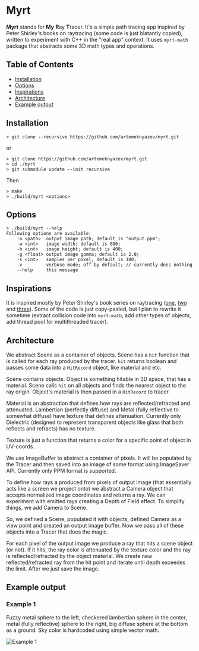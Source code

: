# Myrt

**Myrt** stands for **My** **R**ay **T**racer. It's a simple path tracing app inspired by Peter Shirley's books on raytracing (some code is just blatantly copied), written to experiment with C++ in the "real app" context. It uses `myrt-math` package that abstracts some 3D math types and operations.

## Table of Contents

* [Installation](https://github.com/artemeknyazev/myrt#installation)
* [Options](https://github.com/artemeknyazev/myrt#options)
* [Inspirations](https://github.com/artemeknyazev/myrt#inspirations)
* [Architecture](https://github.com/artemeknyazev/myrt#architecture)
* [Example output](https://github.com/artemeknyazev/myrt#example-output)

## Installation

```
> git clone --recursive https://github.com/artemeknyazev/myrt.git
```
or
```
> git clone https://github.com/artemeknyazev/myrt.git
> cd ./myrt
> git submodule update --init recursive
```
Then
```
> make
> ./build/myrt <options>
```

## Options
```
> ./build/myrt --help
Following options are available:
    -o <path>  output image path; default is "output.ppm";
    -w <int>   image width; default is 800;
    -h <int>   image height; default is 400;
    -g <float> output image gamma; default is 2.0;
    -s <int>   samples per pixel; default is 100;
    -v         verbose mode; off by default; // currently does nothing
    --help     this message
```

## Inspirations

It is inspired mostly by Peter Shirley's book series on raytracing ([one](https://www.amazon.com/Ray-Tracing-Weekend-Minibooks-Book-ebook/dp/B01B5AODD8/ref=asap_bc?ie=UTF8), [two](https://www.amazon.com/Ray-Tracing-Next-Week-Minibooks-ebook/dp/B01CO7PQ8C/ref=asap_bc?ie=UTF8) and [three](https://www.amazon.com/Ray-Tracing-Rest-Your-Minibooks-ebook/dp/B01DN58P8C/ref=asap_bc?ie=UTF8)). Some of the code is just copy-pasted, but I plan to rewrite it sometime (extract collision code into `myrt-math`, add other types of objects, add thread pool for multithreaded tracer).

## Architecture

We abstract Scene as a container of objects. Scene has a `hit` function that is called for each ray produced by the tracer. `hit` returns boolean and passes some data into a `HitRecord` object, like material and etc.

Scene contains objects. Object is something hitable in 3D space, that has a material. Scene calls `hit` on all objects and finds the nearest object to the ray origin. Object's material is then passed in a `HitRecord` to tracer.

Material is an abstraction that defines how rays are reflected/refracted and attenuated. Lambertian (perfectly diffuse) and Metal (fully reflective to somewhat diffuse) have texture that defines attenuation. Currently only Dielectric (designed to represent transparent objects like glass that both reflects and refracts) has no texture.

Texture is just a function that returns a color for a specific point of object in UV-coords.

We use ImageBuffer to abstract a container of pixels. It will be populated by the Tracer and then saved into an image of some format using ImageSaver API. Currently only PPM format is supported.

To define how rays a produced from pixels of output image (that essentially acts like a screen we project onto) we abstract a Camera object that accepts normalized image coordinates and returns a ray. We can experiment with emitted rays creating a Depth of Field effect. To simplify things, we add Camera to Scene.

So, we defined a Scene, populated it with objects, defined Camera as a view point and created an output image buffer. Now we pass all of these objects into a Tracer that does the magic.

For each pixel of the output image we produce a ray that hits a scene object (or not). If it hits, the ray color is attenuated by the texture color and the ray is reflected/refracted by the object material. We create new reflected/refracted ray from the hit point and iterate until depth exceedes the limit. After we just save the image.

## Example output

### Example 1

Fuzzy metal sphere to the left, checkered lambertian sphere in the center, metal (fully reflective) sphere to the right, big diffuse sphere at the bottom as a ground. Sky color is hardcoded using simple vector math.

![Example 1](https://github.com/artemeknyazev/myrt/blob/master/examples/example-1-800x400-gamma-2.png)
